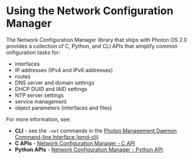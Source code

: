 # Using the Network Configuration Manager

The Network Configuration Manager library that ships with Photon OS 2.0 provides a collection of C, Python, and CLI APIs that simplify common onfiguration tasks for:

- interfaces
- IP addresses (IPv4 and IPv6 addresses)
- routes
- DNS server and domain settings
- DHCP DUID and IAID settings
- NTP server settings
- service management
- object parameters (interfaces and files)

For more information, see:

- **CLI** - see the ``-net`` commands in the [Photon Management Daemon Command-line Interface (pmd-cli)](photon_cli/pmd-cli.md)
- **C APIs** - [Network Configuration Manager - C API](netmgr.c.md)
- **Python APIs** - [Network Configuration Manager - Python API](netmgr.python.md)